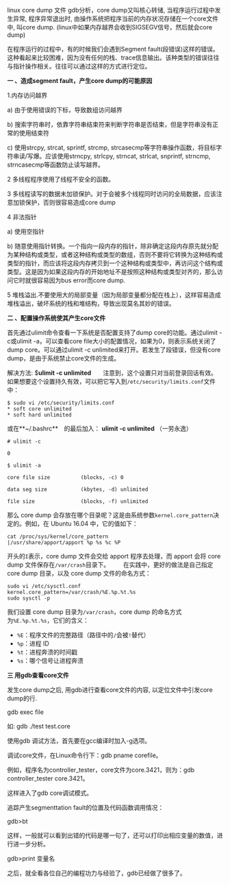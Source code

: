 linux core dump 文件 gdb分析，core dump又叫核心转储, 当程序运行过程中发生异常, 程序异常退出时, 由操作系统把程序当前的内存状况存储在一个core文件中, 叫core dump. (linux中如果内存越界会收到SIGSEGV信号，然后就会core dump)

在程序运行的过程中，有的时候我们会遇到Segment fault(段错误)这样的错误。这种看起来比较困难，因为没有任何的栈、trace信息输出。该种类型的错误往往与指针操作相关。往往可以通过这样的方式进行定位。

**一 、造成segment fault，产生core dump的可能原因**

1.内存访问越界

 a) 由于使用错误的下标，导致数组访问越界

 b) 搜索字符串时，依靠字符串结束符来判断字符串是否结束，但是字符串没有正常的使用结束符

 c) 使用strcpy, strcat, sprintf, strcmp, strcasecmp等字符串操作函数，将目标字符串读/写爆。应该使用strncpy, strlcpy, strncat, strlcat, snprintf, strncmp, strncasecmp等函数防止读写越界。

2 多线程程序使用了线程不安全的函数。

3 多线程读写的数据未加锁保护。对于会被多个线程同时访问的全局数据，应该注意加锁保护，否则很容易造成core dump

4 非法指针

a) 使用空指针

b) 随意使用指针转换。一个指向一段内存的指针，除非确定这段内存原先就分配为某种结构或类型，或者这种结构或类型的数组，否则不要将它转换为这种结构或类型的指针，而应该将这段内存拷贝到一个这种结构或类型中，再访问这个结构或类型。这是因为如果这段内存的开始地址不是按照这种结构或类型对齐的，那么访问它时就很容易因为bus error而core dump.

5 堆栈溢出.不要使用大的局部变量（因为局部变量都分配在栈上），这样容易造成堆栈溢出，破坏系统的栈和堆结构，导致出现莫名其妙的错误。

 **二 、配置操作系统使其产生core文件**

首先通过ulimit命令查看一下系统是否配置支持了dump core的功能。通过ulimit -c或ulimit -a，可以查看core file大小的配置情况，如果为0，则表示系统关闭了dump core。可以通过ulimit -c unlimited来打开。若发生了段错误，但没有core dump，是由于系统禁止core文件的生成。

解决方法:
$**ulimit -c unlimited**　　注意到，这个设置只对当前登录回话有效。如果想要这个设置持久有效，可以把它写入到`/etc/security/limits.conf`文件中：

```
$ sudo vi /etc/security/limits.conf
* soft core unlimited
* soft hard unlimited
```

或在**~/.bashrc**　的最后加入： **ulimit -c unlimited** （一劳永逸）

```
# ulimit -c

0

$ ulimit -a

core file size          (blocks, -c) 0

data seg size           (kbytes, -d) unlimited

file size               (blocks, -f) unlimited
```

那么 core dump 会存放在哪个目录呢？这是由系统参数`kernel.core_pattern`决定的。例如，在 Ubuntu 16.04 中，它的值如下：

```
cat /proc/sys/kernel/core_pattern
|/usr/share/apport/apport %p %s %c %P
```

开头的`I`表示，core dump 文件会交给 apport 程序去处理，而 apport 会将 core dump 文件保存在`/var/crash`目录下。 　　在实践中，更好的做法是自己指定 core dump 目录，以及 core dump 文件的命名方式：

```
sudo vi /etc/sysctl.conf
kernel.core_pattern=/var/crash/%E.%p.%t.%s
sudo sysctl -p
```

我们设置 core dump 目录为`/var/crash`，core dump 的命名方式为`%E.%p.%t.%s`，它们的含义： 

- `%E`：程序文件的完整路径（路径中的`/`会被`!`替代）
- `%p`：进程 ID
- `%t`：进程奔溃的时间戳
- `%s`：哪个信号让进程奔溃

**三 用gdb查看core文件**

发生core dump之后, 用gdb进行查看core文件的内容, 以定位文件中引发core dump的行.

gdb exec file

如: gdb ./test test.core

使用gdb 调试方法，首先要在gcc编译时加入-g选项。

调试core文件，在Linux命令行下：gdb pname corefile。

例如，程序名为controller_tester，core文件为core.3421，则为：gdb controller_tester core.3421。

这样进入了gdb core调试模式。

追踪产生segmenttation fault的位置及代码函数调用情况：

gdb>bt

这样，一般就可以看到出错的代码是哪一句了，还可以打印出相应变量的数值，进行进一步分析。

gdb>print 变量名

之后，就全看各位自己的编程功力与经验了，gdb已经做了很多了。